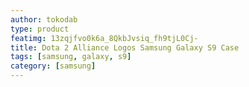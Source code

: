```yaml
---
author: tokodab
type: product
featimg: 13zqjfvo0k6a_8QkbJvsiq_fh9tjL0Cj-
title: Dota 2 Alliance Logos Samsung Galaxy S9 Case
tags: [samsung, galaxy, s9]
category: [samsung]
---
```

